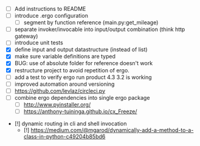 - [ ] Add instructions to README
- [ ] introduce .ergo configuration
	- [ ] segment by function reference (main.py:get_mileage)
- [ ] separate invoker/invocable into input/output combination (think http gateway)
- [ ] introduce unit tests
- [x] define input and output datastructure (instead of list)
- [x] make sure variable definitions are typed
- [x] BUG: use of absolute folder for reference doesn't work
- [x] restructure project to avoid repetition of ergo.
- [ ] add a test to verify ergo run product 4.3 3.2 is working
- [ ] improved automation around versioning
- [ ] https://github.com/levlaz/circleci.py
- [ ] combine ergo dependencies into single ergo package
	- [ ] http://www.pyinstaller.org/
	- [ ] https://anthony-tuininga.github.io/cx_Freeze/
- [!] dynamic routing in cli and shell invocation
	- [!] https://medium.com/@mgarod/dynamically-add-a-method-to-a-class-in-python-c49204b85bd6